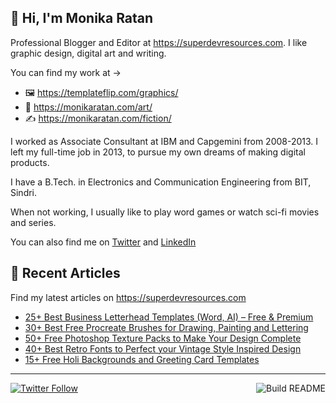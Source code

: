 ## 👋 Hi, I'm Monika Ratan

Professional Blogger and Editor at https://superdevresources.com. I like graphic design, digital art and writing.

You can find my work at → 
- 🖼 https://templateflip.com/graphics/
- 🎨 https://monikaratan.com/art/
- ✍ https://monikaratan.com/fiction/

I worked as Associate Consultant at IBM and Capgemini from 2008-2013. I left my full-time job in 2013, to pursue my own dreams of making digital products.

I have a B.Tech. in Electronics and Communication Engineering from BIT, Sindri.

When not working, I usually like to play word games or watch sci-fi movies and series.

You can also find me on [Twitter](https://twitter.com/monikaratan) and [LinkedIn](https://www.linkedin.com/in/monika-ratan-66207531)


## 📝 Recent Articles

Find my latest articles on https://superdevresources.com

<!-- FEED-START -->
- [25+ Best Business Letterhead Templates (Word, AI) – Free & Premium](https://superdevresources.com/business-letterhead-templates/)
- [30+ Best Free Procreate Brushes for Drawing, Painting and Lettering](https://superdevresources.com/procreate-brushes-free/)
- [50+ Free Photoshop Texture Packs to Make Your Design Complete](https://superdevresources.com/free-photoshop-textures/)
- [40+ Best Retro Fonts to Perfect your Vintage Style Inspired Design](https://superdevresources.com/vintage-retro-fonts/)
- [15+ Free Holi Backgrounds and Greeting Card Templates](https://superdevresources.com/free-holi-backgrounds-greeting-templates/)
<!-- FEED-END -->

---
[![Twitter Follow](https://img.shields.io/twitter/follow/monikaratan?label=Follow&style=social)](https://twitter.com/monikaratan) <a href="https://github.com/monikaratan/monikaratan/actions"><img src="https://github.com/monikaratan/monikaratan/workflows/Build%20README/badge.svg?branch=main" align="right" alt="Build README"></a>